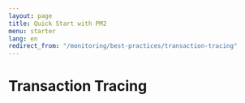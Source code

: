 ```yaml
---
layout: page
title: Quick Start with PM2
menu: starter
lang: en
redirect_from: "/monitoring/best-practices/transaction-tracing"
---
```


# Transaction Tracing